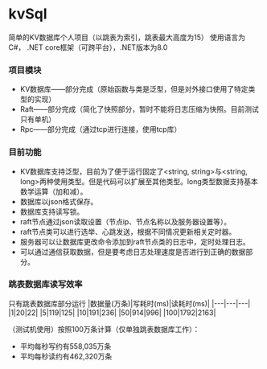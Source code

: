 # kvSql
简单的KV数据库个人项目（以跳表为索引，跳表最大高度为15）
使用语言为C#， .NET core框架（可跨平台），.NET版本为8.0

### 项目模块
- KV数据库——部分完成（原始函数与类是泛型，但是对外接口使用了特定类型的实现）
- Raft——部分完成（简化了快照部分，暂时不能将日志压缩为快照。目前测试只有单机）
- Rpc——部分完成（通过tcp进行连接，使用tcp库）

### 目前功能
- KV数据库支持泛型，目前为了便于运行固定了<string, string>与<string, long>两种使用类型。但是代码可以扩展至其他类型。long类型数据支持基本数学运算（加和减）。
- 数据库以json格式保存。
- 数据库支持读写锁。
- raft节点通过json读取设置（节点ip、节点名称以及服务器设置等）。
- raft节点类可以进行选举、心跳发送，根据不同情况更新相关定时器。
- 服务器可以让数据库更改命令添加到raft节点类的日志中，定时处理日志。
- 可以通过通信获取数据，但是要考虑日志处理速度是否进行到正确的数据部分。

### 跳表数据库读写效率
只有跳表数据库部分运行
|数据量(万条)|写耗时(ms)|读耗时(ms)|
|---|---|---|
|1|20|22|
|5|119|125|
|10|191|236|
|50|914|996|
|100|1792|2163|

（测试机使用）按照100万条计算（仅单独跳表数据库工作）：
- 平均每秒写约有558,035万条
- 平均每秒读约有462,320万条

